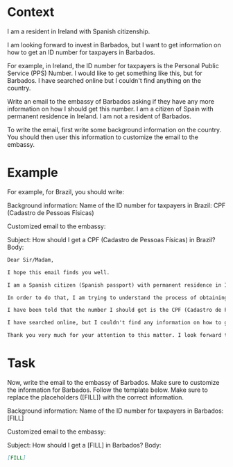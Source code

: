 # Context
I am a resident in Ireland with Spanish citizenship.

I am looking forward to invest in Barbados, but I want to get information on how to get an ID number for taxpayers in Barbados.

For example, in Ireland, the ID number for taxpayers is the Personal Public Service (PPS) Number. I would like to get something like this, but for Barbados. I have searched online but I couldn't find anything on the country.

Write an email to the embassy of Barbados asking if they have any more information on how I should get this number. I am a citizen of Spain with permanent residence in Ireland. I am not a resident of Barbados.

To write the email, first write some background information on the country. You should then user this information to customize the email to the embassy.

# Example
For example, for Brazil, you should write:

Background information:
Name of the ID number for taxpayers in Brazil: CPF (Cadastro de Pessoas Físicas)

Customized email to the embassy:

Subject: How should I get a CPF (Cadastro de Pessoas Físicas) in Brazil?
Body:
```md
Dear Sir/Madam,

I hope this email finds you well.

I am a Spanish citizen (Spanish passport) with permanent residence in Ireland. I am looking forward to investing in Brazil, as a foreign investor (no residence in Brazil).

In order to do that, I am trying to understand the process of obtaining the number that identifies taxpayers in Brazil, to be able to declare the relevant information to the tax authorities.

I have been told that the number I should get is the CPF (Cadastro de Pessoas Físicas). Feel free to correct me if I am wrong.

I have searched online, but I couldn't find any information on how to get a CPF from abroad. This is why I am reaching out to you for guidance. If you could provide me with information on the process or direct me to the relevant authorities, I would greatly appreciate it.

Thank you very much for your attention to this matter. I look forward to your response and any help you can provide.
```

# Task
Now, write the email to the embassy of Barbados. Make sure to customize the information for Barbados. Follow the template below. Make sure to replace the placeholders ([FILL]) with the correct information.

Background information:
Name of the ID number for taxpayers in Barbados: [FILL]

Customized email to the embassy:

Subject: How should I get a [FILL] in Barbados?
Body:
```md
[FILL]
```
